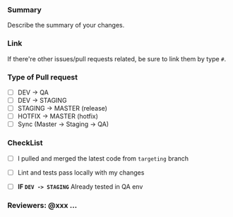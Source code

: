 ### Summary
Describe the summary of your changes.

### Link
If there're other issues/pull requests related, be sure to link them by type `#`.

### Type of Pull request
- [ ] DEV -> QA
- [ ] DEV -> STAGING
- [ ] STAGING -> MASTER (release)
- [ ] HOTFIX -> MASTER (hotfix)
- [ ] Sync (Master -> Staging -> QA)

### CheckList
- [ ] I pulled and merged the latest code from `targeting` branch
- [ ] Lint and tests pass locally with my changes
- [ ] **IF `DEV -> STAGING`** Already tested in QA env


### Reviewers: @xxx ...
